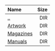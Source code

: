 |Name|Size|
|:---|---:|
|[..](../index.html)|DIR|
|[Artwork](Artwork/index.html)|DIR|
|[Magazines](Magazines/index.html)|DIR|
|[Manuals](Manuals/index.html)|DIR|
